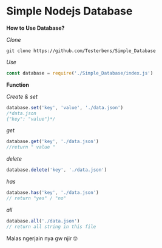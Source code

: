 # Simple Nodejs Database


**How to Use Database?**

*Clone*
```shell
git clone https://github.com/Testerbens/Simple_Database
```
*Use*
```javascript
const database = require('./Simple_Database/index.js')
```
**Function**

*Create & set*
```javascript
database.set('key', 'value', './data.json')
/*data.json
{"key": "value"}*/
```
*get*
```javascript
database.get('key', './data.json')
//return " value "
```
*delete*
```javascript
database.delete('key', './data.json')
```
*has*
```javascript
database.has('key', './data.json')
// return "yes" / "no"
```
*all*
```javascript
database.all('./data.json')
// return all string in this file
```
Malas ngerjain nya gw njir 🤓
